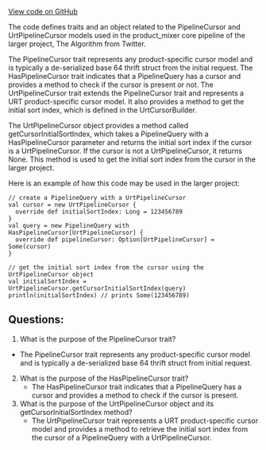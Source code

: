 [View code on GitHub](https://github.com/misbahsy/the-algorithm/product-mixer/core/src/main/scala/com/twitter/product_mixer/core/pipeline/PipelineCursor.scala)

The code defines traits and an object related to the PipelineCursor and UrtPipelineCursor models used in the product_mixer core pipeline of the larger project, The Algorithm from Twitter. 

The PipelineCursor trait represents any product-specific cursor model and is typically a de-serialized base 64 thrift struct from the initial request. The HasPipelineCursor trait indicates that a PipelineQuery has a cursor and provides a method to check if the cursor is present or not. The UrtPipelineCursor trait extends the PipelineCursor trait and represents a URT product-specific cursor model. It also provides a method to get the initial sort index, which is defined in the UrtCursorBuilder.

The UrtPipelineCursor object provides a method called getCursorInitialSortIndex, which takes a PipelineQuery with a HasPipelineCursor parameter and returns the initial sort index if the cursor is a UrtPipelineCursor. If the cursor is not a UrtPipelineCursor, it returns None. This method is used to get the initial sort index from the cursor in the larger project.

Here is an example of how this code may be used in the larger project:

```
// create a PipelineQuery with a UrtPipelineCursor
val cursor = new UrtPipelineCursor {
  override def initialSortIndex: Long = 123456789
}
val query = new PipelineQuery with HasPipelineCursor[UrtPipelineCursor] {
  override def pipelineCursor: Option[UrtPipelineCursor] = Some(cursor)
}

// get the initial sort index from the cursor using the UrtPipelineCursor object
val initialSortIndex = UrtPipelineCursor.getCursorInitialSortIndex(query)
println(initialSortIndex) // prints Some(123456789)
```
## Questions: 
 1. What is the purpose of the PipelineCursor trait?
   - The PipelineCursor trait represents any product-specific cursor model and is typically a de-serialized base 64 thrift struct from initial request.
2. What is the purpose of the HasPipelineCursor trait?
   - The HasPipelineCursor trait indicates that a PipelineQuery has a cursor and provides a method to check if the cursor is present.
3. What is the purpose of the UrtPipelineCursor object and its getCursorInitialSortIndex method?
   - The UrtPipelineCursor trait represents a URT product-specific cursor model and provides a method to retrieve the initial sort index from the cursor of a PipelineQuery with a UrtPipelineCursor.